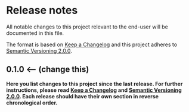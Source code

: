 # Release notes
All notable changes to this project relevant to the end-user will be documented in this file.

The format is based on [Keep a Changelog][1] and this project adheres to [Semantic Versioning 2.0.0][2].

## 0.1.0 <-- (change this)
**Here you list changes to this project since the last release. For further instructions, please read [Keep a Changelog][1] and [Semantic Versioning 2.0.0][2]. Each release should have their own section in reverse chronological order.**


[1]: https://keepachangelog.com/en/1.0.0/
[2]: https://semver.org/
